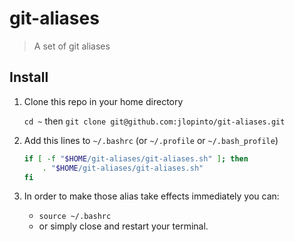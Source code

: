 # git-aliases

> A set of git aliases

## Install

1. Clone this repo in your home directory

    `cd ~` then `git clone git@github.com:jlopinto/git-aliases.git` 

2. Add this lines to `~/.bashrc` (or `~/.profile` or `~/.bash_profile`)

    ```bash
    if [ -f "$HOME/git-aliases/git-aliases.sh" ]; then
        . "$HOME/git-aliases/git-aliases.sh"
    fi
    ``` 

3. In order to make those alias take effects immediately you can:
    - `source ~/.bashrc` 
    - or simply close and restart your terminal.
